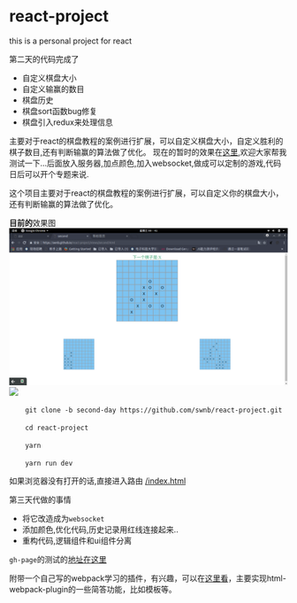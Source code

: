 # react-project
this is  a personal project for react

第二天的代码完成了
* 自定义棋盘大小
* 自定义输赢的数目
* 棋盘历史
* 棋盘sort函数bug修复
* 棋盘引入redux来处理信息

主要对于react的棋盘教程的案例进行扩展，可以自定义棋盘大小，自定义胜利的棋子数目,还有判断输赢的算法做了优化。
现在的暂时的效果在[这里](https://swnb.github.io/react-project/views/second.html),欢迎大家帮我测试一下...后面放入服务器,加点颜色,加入websocket,做成可以定制的游戏,代码日后可以开个专题来说.

这个项目主要对于react的棋盘教程的案例进行扩展，可以自定义你的棋盘大小，还有判断输赢的算法做了优化。

**目前的**效果图
![](./picture/pic.png)
![](,/picture/pic1.png)

```shell
    git clone -b second-day https://github.com/swnb/react-project.git

    cd react-project

    yarn 

    yarn run dev 
```

如果浏览器没有打开的话,直接进入路由 [/index.html](http://localhost:8080/index.html)


第三天代做的事情
* 将它改造成为`websocket`
* 添加颜色,优化代码,历史记录用红线连接起来..
* 重构代码,逻辑组件和ui组件分离


`gh-page`的测试的[地址在这里](https://swnb.github.io/react-project/views/second.html)


附带一个自己写的webpack学习的插件，有兴趣，可以在[这里看](https://github.com/swnb/webpack-plugin)，主要实现html-webpack-plugin的一些简答功能，比如模板等。
